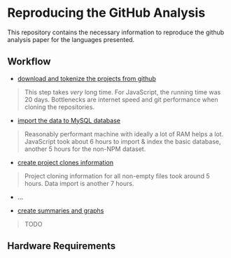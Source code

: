 # Reproducing the GitHub Analysis 

This repository contains the necessary information to reproduce the github analysis paper for the languages presented. 

## Workflow

- [download and tokenize the projects from github](docs/data_acquisition.md)

> This step takes *very* long time. For JavaScript, the running time was 20 days. Bottlenecks are internet speed and git performance when cloning the repositories.

- [import the data to MySQL database](docs/mysql_import.md)

> Reasonably performant machine with ideally a lot of RAM helps a lot. JavaScript took about 6 hours to import & index the basic database, another 5 hours for the non-NPM dataset. 

- [create project clones information](docs/project_clones.md)

> Project cloning information for all non-empty files took around 5 hours. Data import is another 7 hours.


- ...


- [create summaries and graphs](docs/visualization.md)

> TODO

## Hardware Requirements








